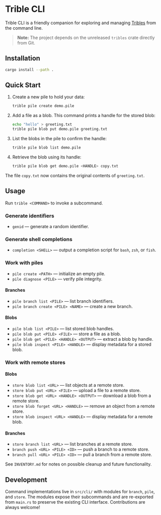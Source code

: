 # Trible CLI

Trible CLI is a friendly companion for exploring and managing
[Tribles](https://github.com/triblespace/tribles-rust) from the command line.

> **Note:** The project depends on the unreleased `tribles` crate directly
> from Git.

## Installation

```bash
cargo install --path .
```

## Quick Start

1. Create a new pile to hold your data:

   ```bash
   trible pile create demo.pile
   ```

2. Add a file as a blob. This command prints a handle for the stored blob:

   ```bash
   echo "hello" > greeting.txt
   trible pile blob put demo.pile greeting.txt
   ```

3. List the blobs in the pile to confirm the handle:

   ```bash
   trible pile blob list demo.pile
   ```

4. Retrieve the blob using its handle:

   ```bash
   trible pile blob get demo.pile <HANDLE> copy.txt
   ```

The file `copy.txt` now contains the original contents of `greeting.txt`.

## Usage

Run `trible <COMMAND>` to invoke a subcommand.

### Generate identifiers

- `genid` — generate a random identifier.

### Generate shell completions

- `completion <SHELL>` — output a completion script for `bash`, `zsh`, or `fish`.

### Work with piles

- `pile create <PATH>` — initialize an empty pile.
- `pile diagnose <PILE>` — verify pile integrity.

#### Branches

- `pile branch list <PILE>` — list branch identifiers.
- `pile branch create <PILE> <NAME>` — create a new branch.

#### Blobs

- `pile blob list <PILE>` — list stored blob handles.
- `pile blob put <PILE> <FILE>` — store a file as a blob.
- `pile blob get <PILE> <HANDLE> <OUTPUT>` — extract a blob by handle.
- `pile blob inspect <PILE> <HANDLE>` — display metadata for a stored blob.

### Work with remote stores

#### Blobs

- `store blob list <URL>` — list objects at a remote store.
- `store blob put <URL> <FILE>` — upload a file to a remote store.
- `store blob get <URL> <HANDLE> <OUTPUT>` — download a blob from a remote store.
- `store blob forget <URL> <HANDLE>` — remove an object from a remote store.
- `store blob inspect <URL> <HANDLE>` — display metadata for a remote blob.

#### Branches

- `store branch list <URL>` — list branches at a remote store.
- `branch push <URL> <PILE> <ID>` — push a branch to a remote store.
- `branch pull <URL> <PILE> <ID>` — pull a branch from a remote store.

See `INVENTORY.md` for notes on possible cleanup and future functionality.

## Development

Command implementations live in `src/cli/` with modules for `branch`, `pile`,
and `store`. The modules expose their subcommands and are re-exported from
`main.rs` to preserve the existing CLI interface. Contributions are always
welcome!
